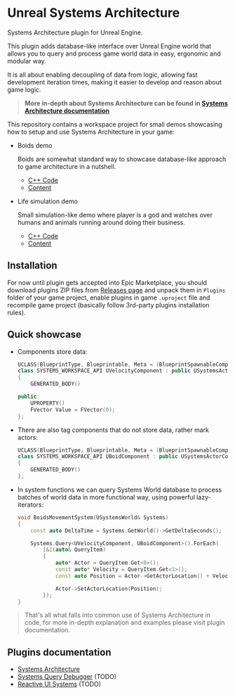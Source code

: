 # Unreal Systems Architecture
Systems Architecture plugin for Unreal Engine.

This plugin adds database-like interface over Unreal Engine world that allows
you to query and process game world data in easy, ergonomic and modular way.

It is all about enabling decoupling of data from logic, allowing fast development
iteration times, making it easier to develop and reason about game logic.

> **More in-depth about Systems Architecture can be found in
[Systems Architecture documentation](https://psichix.github.io/Unreal-Systems-Architecture/systems)**

This repository contains a workspace project for small demos showcasing how to
setup and use Systems Architecture in your game:

- Boids demo

    Boids are somewhat standard way to showcase database-like approach to game
    architecture in a nutshell.

    - [C++ Code](Source/Systems_Workspace/Boids/)
    - [Content](Content/Boids/)

- Life simulation demo

    Small simulation-like demo where player is a god and watches over humans and
    animals running around doing their business.

    - [C++ Code](Source/Systems_Workspace/Life/)
    - [Content](Content/Life/)

## Installation

For now until plugin gets accepted into Epic Marketplace, you should download
plugins ZIP files from [Releases page](https://github.com/PsichiX/Unreal-Systems-Architecture/releases)
and unpack them in `Plugins` folder of your game project, enable plugins in game `.uproject` file and
recompile game project (basically follow 3rd-party plugins installation rules).

## Quick showcase

- Components store data:

    ```c++
    UCLASS(BlueprintType, Blueprintable, Meta = (BlueprintSpawnableComponent))
    class SYSTEMS_WORKSPACE_API UVelocityComponent : public USystemsActorComponent
    {
        GENERATED_BODY()

    public:
        UPROPERTY()
        FVector Value = FVector(0);
    };
    ```

- There are also tag components that do not store data, rather mark actors:

    ```c++
    UCLASS(BlueprintType, Blueprintable, Meta = (BlueprintSpawnableComponent))
    class SYSTEMS_WORKSPACE_API UBoidComponent : public USystemsActorComponent
    {
        GENERATED_BODY()
    };
    ```

- In system functions we can query Systems World database to process batches of world data
in more functional way, using powerful lazy-iterators:

    ```c++
    void BoidsMovementSystem(USystemsWorld& Systems)
    {
        const auto DeltaTime = Systems.GetWorld()->GetDeltaSeconds();

        Systems.Query<UVelocityComponent, UBoidComponent>().ForEach(
            [&](auto& QueryItem)
            {
                auto* Actor = QueryItem.Get<0>();
                const auto* Velocity = QueryItem.Get<1>();
                const auto Position = Actor->GetActorLocation() + Velocity->Value * DeltaTime;

                Actor->SetActorLocation(Position);
            });
    }
    ```

> That's all what falls into common use of Systems Architecture in code,
for more in-depth explanation and examples please visit plugin documentation.

## Plugins documentation

- [Systems Architecture](https://psichix.github.io/Unreal-Systems-Architecture/systems)
- [Systems Query Debugger]() (TODO)
- [Reactive UI Systems]() (TODO)
